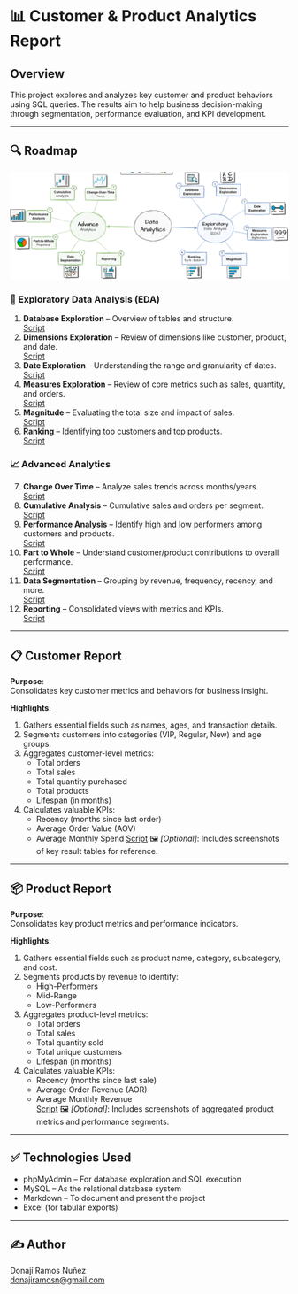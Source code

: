 # 📊 Customer & Product Analytics Report

## Overview
This project explores and analyzes key customer and product behaviors using SQL queries. The results aim to help business decision-making through segmentation, performance evaluation, and KPI development.

---

## 🔍 Roadmap

![alt text](<images/Project Roadmap.png>)



### 🧭 Exploratory Data Analysis (EDA)
1. **Database Exploration** – Overview of tables and structure.  
[Script](scripts/1_database_exploration.sql)
2. **Dimensions Exploration** – Review of dimensions like customer, product, and date.  
[Script](scripts/2_dimensions_exploration.sql)
3. **Date Exploration** – Understanding the range and granularity of dates.  
[Script](scripts/3_date_range_exploration.sql)
4. **Measures Exploration** – Review of core metrics such as sales, quantity, and orders.  
[Script](scripts/4_measures_exploration.sql)
5. **Magnitude** – Evaluating the total size and impact of sales.  
[Script](scripts/5_magnitude_analysis.sql)
6. **Ranking** – Identifying top customers and top products.  
[Script](scripts/6_ranking_analysis.sql)
### 📈 Advanced Analytics
7. **Change Over Time** – Analyze sales trends across months/years.  
[Script](scripts/7_change_over_time_analysis.sql)
8. **Cumulative Analysis** – Cumulative sales and orders per segment.  
[Script](scripts/8_cumulative_analysis.sql)
9. **Performance Analysis** – Identify high and low performers among customers and products.  
[Script](scripts/9_performance_analysis.sql)
10. **Part to Whole** – Understand customer/product contributions to overall performance.  
[Script](scripts/10_data_segmentation.sql)
11. **Data Segmentation** – Grouping by revenue, frequency, recency, and more.  
[Script](scripts/11_part_to_whole_analysis.sql)
12. **Reporting** – Consolidated views with metrics and KPIs.  
[Script](scripts/12_report_customers.sql)
---

## 📋 Customer Report

**Purpose**:  
Consolidates key customer metrics and behaviors for business insight.

**Highlights**:
1. Gathers essential fields such as names, ages, and transaction details.
2. Segments customers into categories (VIP, Regular, New) and age groups.
3. Aggregates customer-level metrics:
   - Total orders  
   - Total sales  
   - Total quantity purchased  
   - Total products  
   - Lifespan (in months)
4. Calculates valuable KPIs:
   - Recency (months since last order)  
   - Average Order Value (AOV)  
   - Average Monthly Spend
[Script](scripts/12_report_customers.sql)
🖼️ *[Optional]*: Includes screenshots of key result tables for reference.

---

## 📦 Product Report

**Purpose**:  
Consolidates key product metrics and performance indicators.

**Highlights**:
1. Gathers essential fields such as product name, category, subcategory, and cost.
2. Segments products by revenue to identify:
   - High-Performers  
   - Mid-Range  
   - Low-Performers
3. Aggregates product-level metrics:
   - Total orders  
   - Total sales  
   - Total quantity sold  
   - Total unique customers  
   - Lifespan (in months)
4. Calculates valuable KPIs:
   - Recency (months since last sale)  
   - Average Order Revenue (AOR)  
   - Average Monthly Revenue  
[Script](scripts/13_report_products.sql)
🖼️ *[Optional]*: Includes screenshots of aggregated product metrics and performance segments.

---

## ✅ Technologies Used
- phpMyAdmin – For database exploration and SQL execution
- MySQL – As the relational database system
- Markdown – To document and present the project
- Excel (for tabular exports)



---

## ✍️ Author
Donají Ramos Nuñez  
donajiramosn@gmail.com

